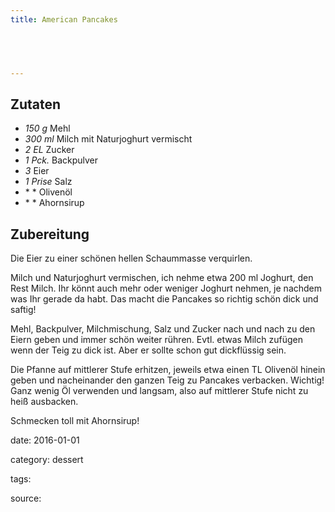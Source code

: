 ```yaml
---
title: American Pancakes



 

---
```


## Zutaten

- *150 g* Mehl
- *300 ml* Milch mit Naturjoghurt vermischt
- *2 EL* Zucker
- *1 Pck.* Backpulver
- *3* Eier
- *1 Prise* Salz
- * * Olivenöl
- * * Ahornsirup

## Zubereitung
Die Eier zu einer schönen hellen Schaummasse verquirlen.

Milch und Naturjoghurt vermischen, ich nehme etwa 200 ml Joghurt, den Rest Milch. Ihr könnt auch mehr oder weniger Joghurt nehmen, je nachdem was Ihr gerade da habt. Das macht die Pancakes so richtig schön dick und saftig!

Mehl, Backpulver, Milchmischung, Salz und Zucker nach und nach zu den Eiern geben und immer schön weiter rühren. Evtl. etwas Milch zufügen wenn der Teig zu dick ist. Aber er sollte schon gut dickflüssig sein.

Die Pfanne auf mittlerer Stufe erhitzen, jeweils etwa einen TL Olivenöl hinein geben und nacheinander den ganzen Teig zu Pancakes verbacken. Wichtig! Ganz wenig Öl verwenden und langsam, also auf mittlerer Stufe nicht zu heiß ausbacken.

Schmecken toll mit Ahornsirup!



date: 2016-01-01



category: dessert



tags: 



source: 